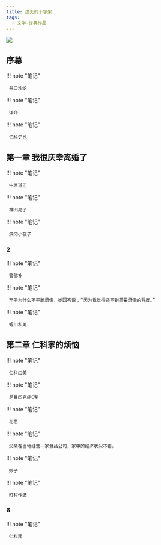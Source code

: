 ```yaml
---
title: 虚无的十字架
tags:
  - 文学-经典作品
---
```


![](https://cdn.weread.qq.com/weread/cover/70/YueWen_720182/s_YueWen_720182.jpg)


## 序幕




!!! note "笔记"

	 井口沙织 


!!! note "笔记"

	 洋介 


!!! note "笔记"

	 仁科史也 


## 第一章 我很庆幸离婚了




!!! note "笔记"

	 中原道正 


!!! note "笔记"

	 神田亮子 


!!! note "笔记"

	 滨冈小夜子 


### 2




!!! note "笔记"

	 警部补 


!!! note "笔记"

	 至于为什么不干脆录像，她回答说：“因为我觉得还不到需要录像的程度。” 


!!! note "笔记"

	 蛭川和男 


## 第二章 仁科家的烦恼




!!! note "笔记"

	 仁科由美 


!!! note "笔记"

	 尼曼匹克症C型 


!!! note "笔记"

	 花惠 


!!! note "笔记"

	 父亲在当地经营一家食品公司，家中的经济状况不错。 


!!! note "笔记"

	 妙子 


!!! note "笔记"

	 町村作造 


### 6




!!! note "笔记"

	 仁科翔 

